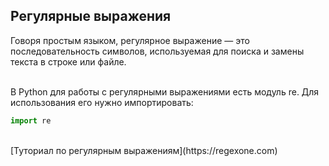 <h2>Регулярные выражения</h2>
Говоря простым языком, регулярное выражение — это последовательность символов, используемая для поиска и замены текста в строке или файле.<br><br>

В Python для работы с регулярными выражениями есть модуль re. Для использования его нужно импортировать:
```python
import re
```
<br>
[Туториал по регулярным выражениям](https://regexone.com)
